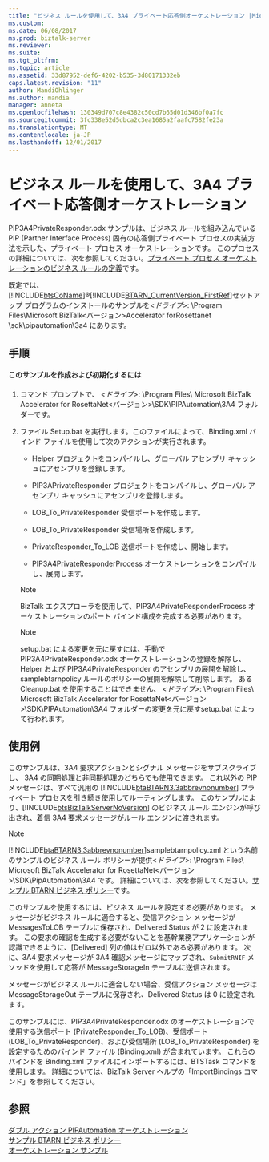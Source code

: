 ```yaml
---
title: "ビジネス ルールを使用して、3A4 プライベート応答側オーケストレーション |Microsoft ドキュメント"
ms.custom: 
ms.date: 06/08/2017
ms.prod: biztalk-server
ms.reviewer: 
ms.suite: 
ms.tgt_pltfrm: 
ms.topic: article
ms.assetid: 33d87952-def6-4202-b535-3d80171332eb
caps.latest.revision: "11"
author: MandiOhlinger
ms.author: mandia
manager: anneta
ms.openlocfilehash: 130349d707c8e4382c50cd7b65d01d346bf0a7fc
ms.sourcegitcommit: 3fc338e52d5dbca2c3ea1685a2faafc7582fe23a
ms.translationtype: MT
ms.contentlocale: ja-JP
ms.lasthandoff: 12/01/2017
---
```

# <a name="3a4-private-responder-orchestration-using-a-business-rule"></a>ビジネス ルールを使用して、3A4 プライベート応答側オーケストレーション
PIP3A4PrivateResponder.odx サンプルは、ビジネス ルールを組み込んでいる PIP (Partner Interface Process) 固有の応答側プライベート プロセスの実装方法を示した、プライベート プロセス オーケストレーションです。 このプロセスの詳細については、次を参照してください。[プライベート プロセス オーケストレーションのビジネス ルールの定義](../../adapters-and-accelerators/accelerator-rosettanet/defining-a-business-rule-for-a-private-process-orchestration.md)です。  
  
 既定では、 [!INCLUDE[btsCoName](../../includes/btsconame-md.md)]®[!INCLUDE[BTARN_CurrentVersion_FirstRef](../../includes/btarn-currentversion-firstref-md.md)]セットアップ プログラムのインストールのサンプルを\<*ドライブ*\>: \Program Files\Microsoft BizTalk\<バージョン\>Accelerator forRosettanet \sdk\pipautomation\3a4 にあります。  
  
## <a name="procedures"></a>手順  
  
#### <a name="to-build-and-initialize-this-sample"></a>このサンプルを作成および初期化するには  
  
1.  コマンド プロンプトで、 *\<ドライブ\>*: \Program Files\ Microsoft BizTalk Accelerator for RosettaNet\<バージョン\>\SDK\PIPAutomation\3A4 フォルダーです。  
  
2.  ファイル Setup.bat を実行します。このファイルによって、Binding.xml バインド ファイルを使用して次のアクションが実行されます。  
  
    -   Helper プロジェクトをコンパイルし、グローバル アセンブリ キャッシュにアセンブリを登録します。  
  
    -   PIP3APrivateResponder プロジェクトをコンパイルし、グローバル アセンブリ キャッシュにアセンブリを登録します。  
  
    -   LOB_To_PrivateResponder 受信ポートを作成します。  
  
    -   LOB_To_PrivateResponder 受信場所を作成します。  
  
    -   PrivateResponder_To_LOB 送信ポートを作成し、開始します。  
  
    -   PIP3A4PrivateResponderProcess オーケストレーションをコンパイルし、展開します。  
  
    > [!NOTE]
    >  BizTalk エクスプローラを使用して、PIP3A4PrivateResponderProcess オーケストレーションのポート バインド構成を完成する必要があります。  
  
    > [!NOTE]
    >  setup.bat による変更を元に戻すには、手動で PIP3A4PrivateResponder.odx オーケストレーションの登録を解除し、Helper および PIP3A4PrivateResponder のアセンブリの展開を解除し、samplebtarnpolicy ルールのポリシーの展開を解除して削除します。 ある Cleanup.bat を使用することはできません、 *\<ドライブ\>*: \Program Files\ Microsoft BizTalk Accelerator for RosettaNet\<バージョン\>\SDK\PIPAutomation\3A4 フォルダーの変更を元に戻すsetup.bat によって行われます。  
  
## <a name="demonstrates"></a>使用例  
 このサンプルは、3A4 要求アクションとシグナル メッセージをサブスクライブし、 3A4 の同期処理と非同期処理のどちらでも使用できます。 これ以外の PIP メッセージは、すべて汎用の [!INCLUDE[btaBTARN3.3abbrevnonumber](../../includes/btabtarn3-3abbrevnonumber-md.md)] プライベート プロセスを引き続き使用してルーティングします。 このサンプルにより、[!INCLUDE[btsBizTalkServerNoVersion](../../includes/btsbiztalkservernoversion-md.md)] のビジネス ルール エンジンが呼び出され、着信 3A4 要求メッセージがルール エンジンに渡されます。  
  
> [!NOTE]
>  [!INCLUDE[btaBTARN3.3abbrevnonumber](../../includes/btabtarn3-3abbrevnonumber-md.md)]samplebtarnpolicy.xml という名前のサンプルのビジネス ルール ポリシーが提供\<*ドライブ*\>: \Program Files\ Microsoft BizTalk Accelerator for RosettaNet\<バージョン\>\SDK\PipAutomation\3A4 です。 詳細については、次を参照してください。[サンプル BTARN ビジネス ポリシー](../../adapters-and-accelerators/accelerator-rosettanet/sample-btarn-business-policy.md)です。  
  
 このサンプルを使用するには、ビジネス ルールを設定する必要があります。 メッセージがビジネス ルールに適合すると、受信アクション メッセージが MessagesToLOB テーブルに保存され、Delivered Status が 2 に設定されます。 この要求の確認を生成する必要がないことを基幹業務アプリケーションが認識できるように、[Delivered] 列の値はゼロ以外である必要があります。 次に、3A4 要求メッセージが 3A4 確認メッセージにマップされ、`SubmitRNIF` メソッドを使用して応答が MessageStorageIn テーブルに送信されます。  
  
 メッセージがビジネス ルールに適合しない場合、受信アクション メッセージは MessageStorageOut テーブルに保存され、Delivered Status は 0 に設定されます。  
  
 このサンプルには、PIP3A4PrivateResponder.odx のオーケストレーションで使用する送信ポート (PrivateResponder_To_LOB)、受信ポート (LOB_To_PrivateResponder)、および受信場所 (LOB_To_PrivateResponder) を設定するためのバインド ファイル (Binding.xml) が含まれています。 これらのバインドを Binding.xml ファイルにインポートするには、BTSTask コマンドを使用します。 詳細については、BizTalk Server ヘルプの「ImportBindings コマンド」を参照してください。  
  
## <a name="see-also"></a>参照  
 [ダブル アクション PIPAutomation オーケストレーション](../../adapters-and-accelerators/accelerator-rosettanet/double-action-pipautomation-orchestration.md)   
 [サンプル BTARN ビジネス ポリシー](../../adapters-and-accelerators/accelerator-rosettanet/sample-btarn-business-policy.md)   
 [オーケストレーション サンプル](../../adapters-and-accelerators/accelerator-rosettanet/orchestration-samples.md)